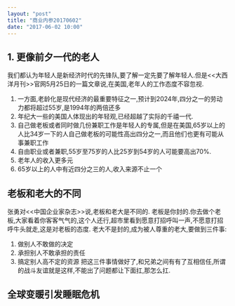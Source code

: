 ```yaml
---
layout: "post"
title: "商业内参20170602"
date: "2017-06-02 10:00"
---
```


## 1. 更像前夕一代的老人
我们都认为年轻人是新经济时代的先锋队,要了解一定先要了解年轻人.但是<<大西洋月刊>>官网5月25日的一篇文章说,在美国,老年人的工作态度不容忽视.
1. 一方面,老龄化是现代经济的最重要特征之一,预计到2024年,四分之一的劳动力都将超过55岁,是1994年的两倍还多
2. 年纪大一些的美国人体现出的年轻观,已经超越了实际的千禧一代.
  3. 自己做老板或者同时做几份兼职工作是年轻人的专属,但是在美国,65岁以上的人比34岁一下的人自己做老板的可能性高出四分之一,而且他们也更有可能从事兼职工作
  4. 自由职业或者兼职,55岁至75岁的人比25岁到54岁的人可能要高出70%.
  5. 老年人的收入更多元
  6. 65岁以上的人中有近四分之三的人,收入来源不止一个

## 老板和老大的不同
张勇对<<中国企业家杂志>>说,老板和老大是不同的.
老板是你封的.你去做个老板,大家看着你客客气气的,这个人还行,超市里看到愿意打招呼叫一声,不愿意打招呼牛头就走,这是对老板的态度.
老大不是封的,成为被人尊重的老大,要做到三件事:
1. 做别人不敢做的决定
2. 承担别人不敢承担的责任
3. 搞定别人高不定的资源
把这三件事情做好了,和兄弟之间有有了互相信任,所谓的战斗友谊就是这样,不能出了问题都让下面扛,那怎么扛.

## 全球变暖引发睡眠危机
